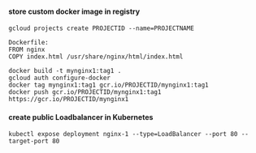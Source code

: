 #### store custom docker image in registry

```
gcloud projects create PROJECTID --name=PROJECTNAME

Dockerfile:
FROM nginx
COPY index.html /usr/share/nginx/html/index.html

docker build -t mynginx1:tag1 .
gcloud auth configure-docker
docker tag mynginx1:tag1 gcr.io/PROJECTID/mynginx1:tag1
docker push gcr.io/PROJECTID/mynginx1:tag1
https://gcr.io/PROJECTID/mynginx1

```

#### create public Loadbalancer in Kubernetes 
```
kubectl expose deployment nginx-1 --type=LoadBalancer --port 80 --target-port 80
```

